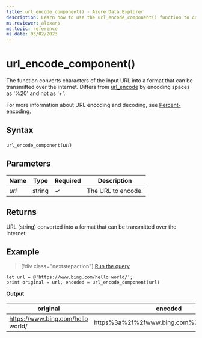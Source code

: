 ```yaml
---
title: url_encode_component() - Azure Data Explorer
description: Learn how to use the url_encode_component() function to convert characters of the input URL into a transmittable format.
ms.reviewer: alexans
ms.topic: reference
ms.date: 03/02/2023
---
```

# url_encode_component()

The function converts characters of the input URL into a format that can be transmitted over the internet. Differs from [url_encode](./urlencodefunction.md) by encoding spaces as '%20' and not as '+'.

For more information about URL encoding and decoding, see [Percent-encoding](https://en.wikipedia.org/wiki/Percent-encoding).

## Syntax

`url_encode_component(`*url*`)`

## Parameters

| Name | Type | Required | Description |
|--|--|--|--|
| *url* | string | &check; | The URL to encode.|

## Returns

URL (string) converted into a format that can be transmitted over the Internet.

## Example

> [!div class="nextstepaction"]
> <a href="https://dataexplorer.azure.com/clusters/help/databases/Samples?query=H4sIAAAAAAAAAyXLMQqAMAxA0V3wDtmqIO2uCN5E1AZbiEmpkV7fiuP/8AgVnkwww2KCarpH50opdo982kMuF5BIoEgm78zUNilHVpAcz8jb56oeAPkQj/7P9a+18iSMrF2d/QtxbpMUagAAAA==" target="_blank">Run the query</a>

```kusto
let url = @'https://www.bing.com/hello world/';
print original = url, encoded = url_encode_component(url)
```

**Output**

|original|encoded|
|---|---|
|https://www.bing.com/hello world/|https%3a%2f%2fwww.bing.com%2fhello%20world|
